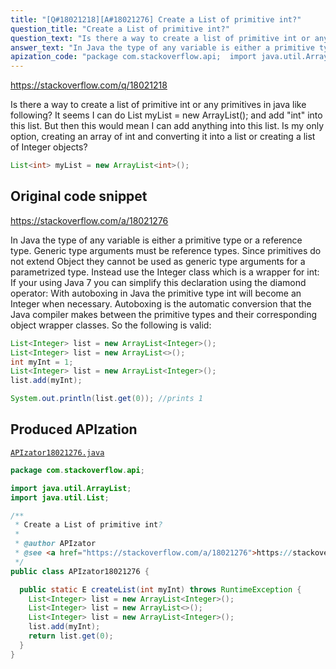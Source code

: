 ```yaml
---
title: "[Q#18021218][A#18021276] Create a List of primitive int?"
question_title: "Create a List of primitive int?"
question_text: "Is there a way to create a list of primitive int or any primitives in java like following? It seems I can do List myList = new ArrayList(); and add \"int\" into this list. But then this would mean I can add anything into this list. Is my only option, creating an array of int and converting it into a list or creating a list of Integer objects?"
answer_text: "In Java the type of any variable is either a primitive type or a reference type. Generic type arguments must be reference types. Since primitives do not extend Object they cannot be used as generic type arguments for a parametrized type. Instead use the Integer class which is a wrapper for int: If your using Java 7 you can simplify this declaration using the diamond operator: With autoboxing in Java the primitive type int will become an Integer when necessary. Autoboxing is the automatic conversion that the Java compiler makes   between the primitive types and their corresponding object wrapper   classes. So the following is valid:"
apization_code: "package com.stackoverflow.api;  import java.util.ArrayList; import java.util.List;  /**  * Create a List of primitive int?  *  * @author APIzator  * @see <a href=\"https://stackoverflow.com/a/18021276\">https://stackoverflow.com/a/18021276</a>  */ public class APIzator18021276 {    public static E createList(int myInt) throws RuntimeException {     List<Integer> list = new ArrayList<Integer>();     List<Integer> list = new ArrayList<>();     List<Integer> list = new ArrayList<Integer>();     list.add(myInt);     return list.get(0);   } }"
---
```


https://stackoverflow.com/q/18021218

Is there a way to create a list of primitive int or any primitives in java like following?
It seems I can do List myList = new ArrayList();
and add &quot;int&quot; into this list. But then this would mean I can add anything into this list.
Is my only option, creating an array of int and converting it into a list or creating a list of Integer objects?


```java
List<int> myList = new ArrayList<int>();
```


## Original code snippet

https://stackoverflow.com/a/18021276

In Java the type of any variable is either a primitive type or a reference type. Generic type arguments must be reference types. Since primitives do not extend Object they cannot be used as generic type arguments for a parametrized type.
Instead use the Integer class which is a wrapper for int:
If your using Java 7 you can simplify this declaration using the diamond operator:
With autoboxing in Java the primitive type int will become an Integer when necessary.
Autoboxing is the automatic conversion that the Java compiler makes
  between the primitive types and their corresponding object wrapper
  classes.
So the following is valid:

```java
List<Integer> list = new ArrayList<Integer>();
List<Integer> list = new ArrayList<>();
int myInt = 1;
List<Integer> list = new ArrayList<Integer>();
list.add(myInt);

System.out.println(list.get(0)); //prints 1
```

## Produced APIzation

[`APIzator18021276.java`](https://github.com/pasqualesalza/apization-temp-data/raw/master/apizations/java/APIzator18021276.java)

```java
package com.stackoverflow.api;

import java.util.ArrayList;
import java.util.List;

/**
 * Create a List of primitive int?
 *
 * @author APIzator
 * @see <a href="https://stackoverflow.com/a/18021276">https://stackoverflow.com/a/18021276</a>
 */
public class APIzator18021276 {

  public static E createList(int myInt) throws RuntimeException {
    List<Integer> list = new ArrayList<Integer>();
    List<Integer> list = new ArrayList<>();
    List<Integer> list = new ArrayList<Integer>();
    list.add(myInt);
    return list.get(0);
  }
}

```